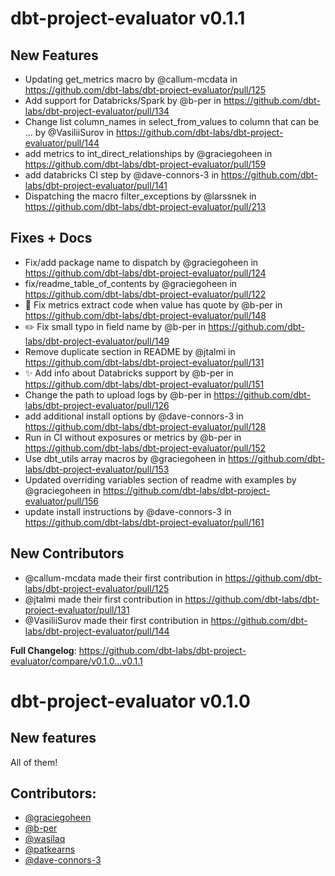 # dbt-project-evaluator v0.1.1
## New Features
* Updating get_metrics macro by @callum-mcdata in https://github.com/dbt-labs/dbt-project-evaluator/pull/125
* Add support for Databricks/Spark by @b-per in https://github.com/dbt-labs/dbt-project-evaluator/pull/134
* Change list column_names in select_from_values to column that can be … by @VasiliiSurov in https://github.com/dbt-labs/dbt-project-evaluator/pull/144
* add metrics to int_direct_relationships by @graciegoheen in https://github.com/dbt-labs/dbt-project-evaluator/pull/159
* add databricks CI step by @dave-connors-3 in https://github.com/dbt-labs/dbt-project-evaluator/pull/141
* Dispatching the macro filter_exceptions by @larssnek in https://github.com/dbt-labs/dbt-project-evaluator/pull/213

## Fixes + Docs
* Fix/add package name to dispatch by @graciegoheen in https://github.com/dbt-labs/dbt-project-evaluator/pull/124
* fix/readme_table_of_contents by @graciegoheen in https://github.com/dbt-labs/dbt-project-evaluator/pull/122
* 🐛 Fix metrics extract code when value has quote by @b-per in https://github.com/dbt-labs/dbt-project-evaluator/pull/148
* ✏️ Fix small typo in field name by @b-per in https://github.com/dbt-labs/dbt-project-evaluator/pull/149
* Remove duplicate section in README by @jtalmi in https://github.com/dbt-labs/dbt-project-evaluator/pull/131
* ✨ Add info about Databricks support by @b-per in https://github.com/dbt-labs/dbt-project-evaluator/pull/151
* Change the path to upload logs by @b-per in https://github.com/dbt-labs/dbt-project-evaluator/pull/126
* add additional install options by @dave-connors-3 in https://github.com/dbt-labs/dbt-project-evaluator/pull/128
* Run in CI without exposures or metrics by @b-per in https://github.com/dbt-labs/dbt-project-evaluator/pull/152
* Use dbt_utils array macros by @graciegoheen in https://github.com/dbt-labs/dbt-project-evaluator/pull/153
* Updated overriding variables section of readme with examples by @graciegoheen in https://github.com/dbt-labs/dbt-project-evaluator/pull/156
* update install instructions by @dave-connors-3 in https://github.com/dbt-labs/dbt-project-evaluator/pull/161

## New Contributors
* @callum-mcdata made their first contribution in https://github.com/dbt-labs/dbt-project-evaluator/pull/125
* @jtalmi made their first contribution in https://github.com/dbt-labs/dbt-project-evaluator/pull/131
* @VasiliiSurov made their first contribution in https://github.com/dbt-labs/dbt-project-evaluator/pull/144

**Full Changelog**: https://github.com/dbt-labs/dbt-project-evaluator/compare/v0.1.0...v0.1.1
# dbt-project-evaluator v0.1.0

## New features
All of them!

## Contributors:
- [@graciegoheen](https://github.com/graciegoheen)
- [@b-per](https://github.com/b-per)
- [@wasilaq](https://github.com/wasilaq)
- [@patkearns](https://github.com/patkearns) 
- [@dave-connors-3](https://github.com/dave-connors-3)
